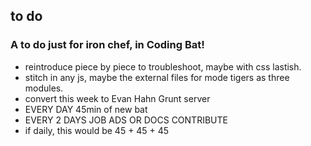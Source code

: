 ## to do
### A to do just for iron chef, in Coding Bat!

*  reintroduce piece by piece to troubleshoot, maybe with css lastish.
* stitch in any js, maybe the external files for mode tigers as three modules.
* convert this week to Evan Hahn Grunt server
* EVERY DAY 45min of new bat
* EVERY 2 DAYS JOB ADS OR DOCS CONTRIBUTE
* if daily, this would be 45 + 45 + 45